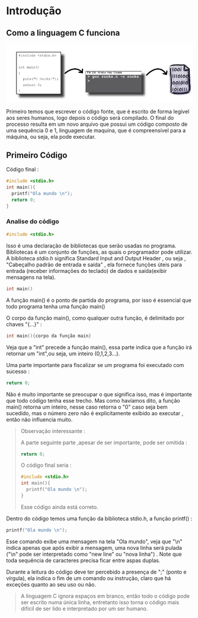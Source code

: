 # Introdução 

## Como a linguagem C funciona

![](imagens/1.png)

Primeiro temos que escrever o código fonte, que é escrito de forma legível aos seres humanos, logo depois o código será compilado. O final do processo resulta em um novo arquivo que possui um código composto de uma sequência 0 e 1, linguagem de maquina,  que é compreensível  para a máquina, ou seja, ela pode executar.

## Primeiro Código

Código final :

```c
#include <stdio.h>
int main(){
  printf("Ola mundo \n");
  return 0;
}
```

### Analise do código

```c
#include <stdio.h>
```

Isso é uma declaração de bibliotecas que serão usadas no programa. Bibliotecas é um conjunto de funções, as quais o programador pode utilizar.  A biblioteca *stdio.h* significa Standard Input and Output Header , ou seja , "Cabeçalho padrão de entrada e saída" , ela fornece funções úteis para entrada (receber informações do teclado) de dados e saída(exibir mensagens na tela).

```c
int main()
```

A função main() é o ponto de partida do programa, por isso é essencial que todo programa tenha uma função main()

O corpo da função main(), como qualquer outra função, é delimitado por chaves "{...}" :

```c
int main(){corpo da função main}
```

Veja que a "int" precede a função main(), essa parte indica que a função irá retornar um "int",ou seja, um inteiro (0,1,2,3...). 

Uma parte importante para fiscalizar se um programa foi executado com sucesso :

```c
return 0;
```

Não é muito importante se preocupar o que significa isso, mas é importante que todo código tenha esse trecho. Mas como havíamos dito, a função  main() retorna um inteiro, nesse caso retorna o "0" caso seja bem sucedido, mas o número zero não é explicitamente exibido ao executar , então não influencia muito. 

> Observação interessante :
>
> A parte seguinte parte ,apesar de ser importante, pode ser omitida :
>
> ```c
> return 0;
> ```
>
> O código final seria :
>
> ```c
> #include <stdio.h>
> int main(){
>   printf("Ola mundo \n");
> }
> 
> ```
>
> Esse código ainda está correto.

Dentro do código temos uma função da biblioteca stdio.h, a função printf() :

```c
printf("Ola mundo \n");
```

Esse comando exibe uma mensagem na tela "Ola mundo", veja que "\n" indica apenas que após exibir a mensagem, uma nova linha será pulada ("\n" pode ser interpretado como "new line" ou "nova linha") . Note que toda sequência de caracteres precisa ficar entre aspas duplas. 

Durante a leitura do código deve ter percebido a presença de ";" (ponto e vírgula), ela indica o fim de um comando ou instrução, claro que há exceções quanto ao seu uso ou não. 

> A linguagem C ignora espaços em branco, então todo o código pode ser escrito numa única linha, entretanto isso torna o código mais difícil de ser lido e interpretado por um ser humano.

